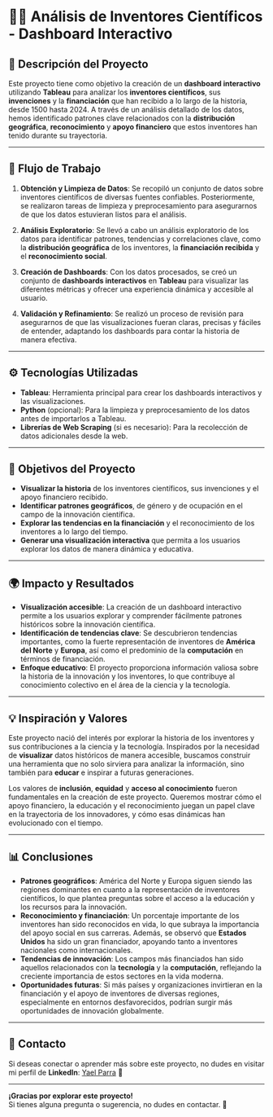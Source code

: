# 🧑‍🔬 **Análisis de Inventores Científicos - Dashboard Interactivo**

## 📝 **Descripción del Proyecto**
Este proyecto tiene como objetivo la creación de un **dashboard interactivo** utilizando **Tableau** para analizar los **inventores científicos**, sus **invenciones** y la **financiación** que han recibido a lo largo de la historia, desde 1500 hasta 2024. A través de un análisis detallado de los datos, hemos identificado patrones clave relacionados con la **distribución geográfica**, **reconocimiento** y **apoyo financiero** que estos inventores han tenido durante su trayectoria.

---

## 🔄 **Flujo de Trabajo**
1. **Obtención y Limpieza de Datos**: Se recopiló un conjunto de datos sobre inventores científicos de diversas fuentes confiables. Posteriormente, se realizaron tareas de limpieza y preprocesamiento para asegurarnos de que los datos estuvieran listos para el análisis.
   
2. **Análisis Exploratorio**: Se llevó a cabo un análisis exploratorio de los datos para identificar patrones, tendencias y correlaciones clave, como la **distribución geográfica** de los inventores, la **financiación recibida** y el **reconocimiento social**.

3. **Creación de Dashboards**: Con los datos procesados, se creó un conjunto de **dashboards interactivos** en **Tableau** para visualizar las diferentes métricas y ofrecer una experiencia dinámica y accesible al usuario.

4. **Validación y Refinamiento**: Se realizó un proceso de revisión para asegurarnos de que las visualizaciones fueran claras, precisas y fáciles de entender, adaptando los dashboards para contar la historia de manera efectiva.

---

## ⚙️ **Tecnologías Utilizadas**
- **Tableau**: Herramienta principal para crear los dashboards interactivos y las visualizaciones.
- **Python** (opcional): Para la limpieza y preprocesamiento de los datos antes de importarlos a Tableau.
- **Librerías de Web Scraping** (si es necesario): Para la recolección de datos adicionales desde la web.

---

## 🎯 **Objetivos del Proyecto**
- **Visualizar la historia** de los inventores científicos, sus invenciones y el apoyo financiero recibido.
- **Identificar patrones geográficos**, de género y de ocupación en el campo de la innovación científica.
- **Explorar las tendencias en la financiación** y el reconocimiento de los inventores a lo largo del tiempo.
- **Generar una visualización interactiva** que permita a los usuarios explorar los datos de manera dinámica y educativa.

---

## 🌍 **Impacto y Resultados**
- **Visualización accesible**: La creación de un dashboard interactivo permite a los usuarios explorar y comprender fácilmente patrones históricos sobre la innovación científica.
- **Identificación de tendencias clave**: Se descubrieron tendencias importantes, como la fuerte representación de inventores de **América del Norte** y **Europa**, así como el predominio de la **computación** en términos de financiación.
- **Enfoque educativo**: El proyecto proporciona información valiosa sobre la historia de la innovación y los inventores, lo que contribuye al conocimiento colectivo en el área de la ciencia y la tecnología.

---

## 💡 **Inspiración y Valores**
Este proyecto nació del interés por explorar la historia de los inventores y sus contribuciones a la ciencia y la tecnología. Inspirados por la necesidad de **visualizar** datos históricos de manera accesible, buscamos construir una herramienta que no solo sirviera para analizar la información, sino también para **educar** e inspirar a futuras generaciones. 

Los valores de **inclusión**, **equidad** y **acceso al conocimiento** fueron fundamentales en la creación de este proyecto. Queremos mostrar cómo el apoyo financiero, la educación y el reconocimiento juegan un papel clave en la trayectoria de los innovadores, y cómo esas dinámicas han evolucionado con el tiempo.

---

## 📊 **Conclusiones**
- **Patrones geográficos**: América del Norte y Europa siguen siendo las regiones dominantes en cuanto a la representación de inventores científicos, lo que plantea preguntas sobre el acceso a la educación y los recursos para la innovación.
- **Reconocimiento y financiación**: Un porcentaje importante de los inventores han sido reconocidos en vida, lo que subraya la importancia del apoyo social en sus carreras. Además, se observó que **Estados Unidos** ha sido un gran financiador, apoyando tanto a inventores nacionales como internacionales.
- **Tendencias de innovación**: Los campos más financiados han sido aquellos relacionados con la **tecnología** y la **computación**, reflejando la creciente importancia de estos sectores en la vida moderna.
- **Oportunidades futuras**: Si más países y organizaciones invirtieran en la financiación y el apoyo de inventores de diversas regiones, especialmente en entornos desfavorecidos, podrían surgir más oportunidades de innovación globalmente.

---


## 📱 **Contacto**
Si deseas conectar o aprender más sobre este proyecto, no dudes en visitar mi perfil de **LinkedIn**: [Yael Parra](https://www.linkedin.com/in/yael-parra/) 💼

---

**¡Gracias por explorar este proyecto!**  
Si tienes alguna pregunta o sugerencia, no dudes en contactar. 🙌
